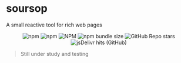 # soursop

A small reactive tool for rich web pages


<div align="center">
  <img alt="npm" src="https://img.shields.io/npm/v/soursop">
  <img alt="npm" src="https://img.shields.io/npm/dm/soursop">
  <img alt="NPM" src="https://img.shields.io/npm/l/soursop">
  <img alt="npm bundle size" src="https://img.shields.io/bundlephobia/min/soursop">
  <img alt="GitHub Repo stars" src="https://img.shields.io/github/stars/natanfeitosa/soursop">
  <img alt="jsDelivr hits (GitHub)" src="https://img.shields.io/jsdelivr/gh/hm/natanfeitosa/soursop">
</div>

> Still under study and testing
